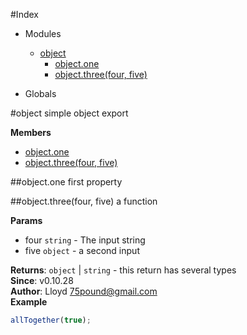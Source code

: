 #Index

* Modules
  * [object](#module_object)
    * [object.one](#module_object.one)
    * [object.three(four, five)](#module_object.three)

* Globals

<a name="module_object"></a>
#object
simple object export

**Members**

* [object.one](#module_object.one)
* [object.three(four, five)](#module_object.three)

<a name="module_object.one"></a>
##object.one
first property

<a name="module_object.three"></a>
##object.three(four, five)
a function

**Params**

- four `string` - The input string
- five `object` - a second input

**Returns**: `object` | `string` - this return has several types  
**Since**: v0.10.28  
**Author**: Lloyd <75pound@gmail.com>  
**Example**  
```js
allTogether(true);
```

